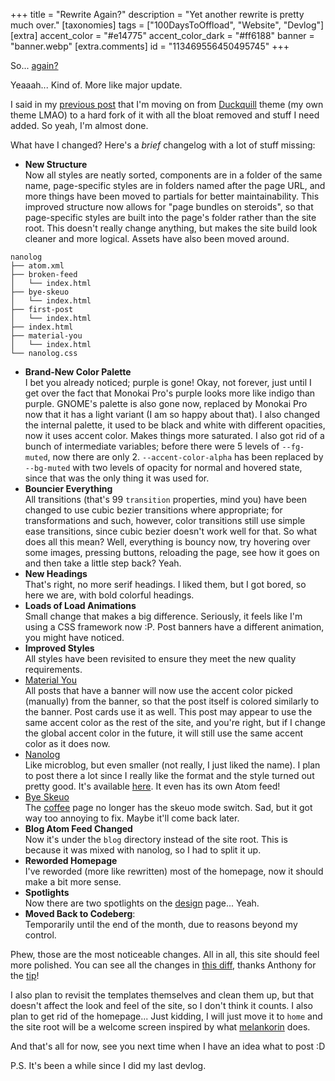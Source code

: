 +++
title = "Rewrite Again?"
description = "Yet another rewrite is pretty much over."
[taxonomies]
tags = ["100DaysToOffload", "Website", "Devlog"]
[extra]
accent_color = "#e14775"
accent_color_dark = "#ff6188"
banner = "banner.webp"
[extra.comments]
id = "113469556450495745"
+++

So... [again?](@/blog/2023-12-14-website-rewrite-in-zola/index.md)

Yeaaah... Kind of. More like major update.

I said in my [previous post](@/blog/2024-11-02-decoupling-from-duckquill/index.md) that I'm moving on from [Duckquill](https://duckquill.daudix.one) theme (my own theme LMAO) to a hard fork of it with all the bloat removed and stuff I need added. So yeah, I'm almost done.

What have I changed? Here's a *brief* changelog with a lot of stuff missing:

- **New Structure**  
Now all styles are neatly sorted, components are in a folder of the same name, page-specific styles are in folders named after the page URL, and more things have been moved to partials for better maintainability. This improved structure now allows for "page bundles on steroids", so that page-specific styles are built into the page's folder rather than the site root. This doesn't really change anything, but makes the site build look cleaner and more logical. Assets have also been moved around.

```
nanolog
├── atom.xml
├── broken-feed
│   └── index.html
├── bye-skeuo
│   └── index.html
├── first-post
│   └── index.html
├── index.html
├── material-you
│   └── index.html
└── nanolog.css
```

- **Brand-New Color Palette**  
I bet you already noticed; purple is gone! Okay, not forever, just until I get over the fact that Monokai Pro's purple looks more like indigo than purple. GNOME's palette is also gone now, replaced by Monokai Pro now that it has a light variant (I am so happy about that). I also changed the internal palette, it used to be black and white with different opacities, now it uses accent color. Makes things more saturated. I also got rid of a bunch of intermediate variables; before there were 5 levels of `--fg-muted`, now there are only 2. `--accent-color-alpha` has been replaced by `--bg-muted` with two levels of opacity for normal and hovered state, since that was the only thing it was used for.
- **Bouncier Everything**  
All transitions (that's 99 `transition` properties, mind you) have been changed to use cubic bezier transitions where appropriate; for transformations and such, however, color transitions still use simple ease transitions, since cubic bezier doesn't work well for that. So what does all this mean? Well, everything is bouncy now, try hovering over some images, pressing buttons, reloading the page, see how it goes on and then take a little step back? Yeah.
- **New Headings**  
That's right, no more serif headings. I liked them, but I got bored, so here we are, with bold colorful headings.
- **Loads of Load Animations**  
Small change that makes a big difference. Seriously, it feels like I'm using a CSS framework now :P. Post banners have a different animation, you might have noticed.
- **Improved Styles**  
All styles have been revisited to ensure they meet the new quality requirements.
- [Material You](@/nanolog/2024-11-11T01:15:00Z-material-you.md)  
All posts that have a banner will now use the accent color picked (manually) from the banner, so that the post itself is colored similarly to the banner. Post cards use it as well. This post may appear to use the same accent color as the rest of the site, and you're right, but if I change the global accent color in the future, it will still use the same accent color as it does now.
- [Nanolog](@/nanolog/2024-11-08T01:43:35Z-first-post.md)  
Like microblog, but even smaller (not really, I just liked the name). I plan to post there a lot since I really like the format and the style turned out pretty good. It's available [here](@/nanolog/_index.md). It even has its own Atom feed!
- [Bye Skeuo](@/nanolog/2024-11-10T00:42:00Z-bye-skeuo.md)  
The [coffee](@/coffee/index.md) page no longer has the skeuo mode switch. Sad, but it got way too annoying to fix. Maybe it'll come back later.
- **Blog Atom Feed Changed**  
Now it's under the `blog` directory instead of the site root. This is because it was mixed with nanolog, so I had to split it up.
- **Reworded Homepage**  
I've reworded (more like rewritten) most of the homepage, now it should make a bit more sense.
- **Spotlights**  
Now there are two spotlights on the [design](@/design/index.md) page... Yeah.
- **Moved Back to Codeberg**:  
Temporarily until the end of the month, due to reasons beyond my control.

Phew, those are the most noticeable changes. All in all, this site should feel more polished. You can see all the changes in [this diff](https://codeberg.org/daudix/website/compare/c2321d66848c54b767f81e6fbe1321d877f73b27..main), thanks Anthony for the [tip](https://social.exozy.me/@a/113443957407294174)!

I also plan to revisit the templates themselves and clean them up, but that doesn't affect the look and feel of the site, so I don't think it counts. I also plan to get rid of the homepage... Just kidding, I will just move it to `home` and the site root will be a welcome screen inspired by what [melankorin](https://melankorin.net) does.

And that's all for now, see you next time when I have an idea what to post :D

P.S. It's been a while since I did my last devlog.
